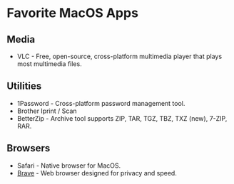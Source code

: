 # Favorite MacOS Apps

## Media
* VLC - Free, open-source, cross-platform multimedia player that plays most multimedia files.

## Utilities
* 1Password - Cross-platform password management tool.
* Brother Iprint / Scan
* BetterZip  - Archive tool supports ZIP, TAR, TGZ, TBZ, TXZ (new), 7-ZIP, RAR.

## Browsers
* Safari - Native browser for MacOS.
* [Brave](https://brave.com/) - Web browser designed for privacy and speed.

